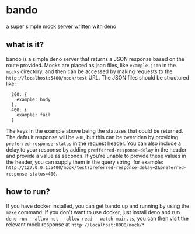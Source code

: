 # bando
a super simple mock server written with deno 

## what is it?
bando is a simple deno server that returns a JSON response based on the route provided. Mocks are placed as json files, like `example.json` in the `mocks` directory, and then can be accessed by making requests to the `http://localhost:5400/mock/test` URL. The JSON files should be structured like:

```
  200: {
    example: body
  },
  400: {
    example: fail
  }
```
The keys in the example above being the statuses that could be returned. The default response will be `200`, but this can be overriden by providing `preferred-response-status` in the request header.  You can also include a delay to your response by adding `prefferred-response-delay` in the header and provide a value as seconds. If you're unable to provide these values in the header, you can supply them in the query string, for example: `http://127.0.0.1:5400/mock/test?preferred-response-delay=2&preferred-response-status=400`.

## how to run?
If you have docker installed, you can get bando up and running by using the `make` command. If you don't want to use docker, just install deno and run `deno run --allow-net --allow-read --watch main.ts`, you can then visit the relevant mock response at `http://localhost:8000/mock/*`
